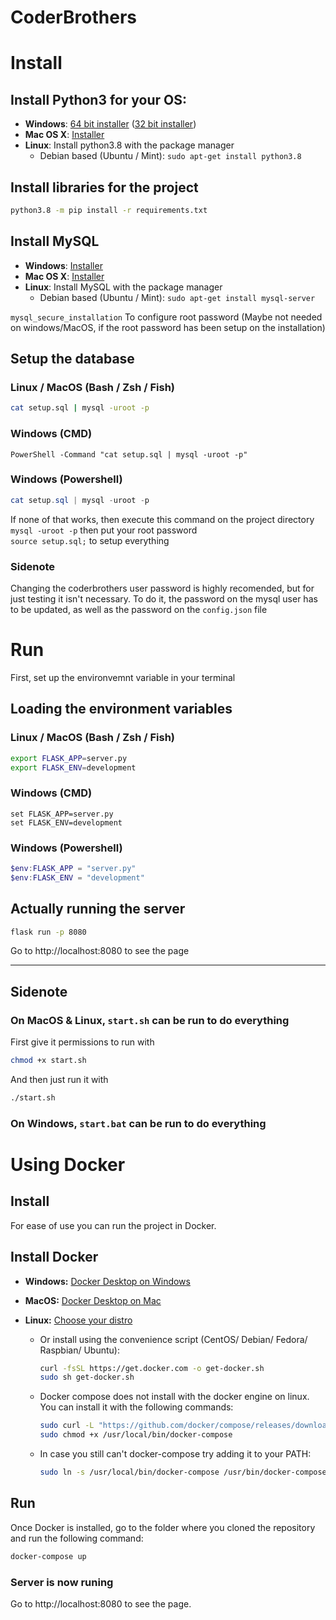 # CoderBrothers

# Install
## Install Python3 for your OS:  
- **Windows**: [64 bit installer](https://www.python.org/ftp/python/3.8.5/python-3.8.5-amd64.exe) ([32 bit installer](https://www.python.org/ftp/python/3.8.5/python-3.8.5.exe))
- **Mac OS X**: [Installer](https://www.python.org/ftp/python/3.8.5/python-3.8.5-macosx10.9.pkg)
- **Linux**: Install python3.8 with the package manager
    - Debian based (Ubuntu / Mint): `sudo apt-get install python3.8`

## Install libraries for the project
```sh
python3.8 -m pip install -r requirements.txt
```

## Install MySQL
- **Windows**: [Installer](https://dev.mysql.com/get/Downloads/MySQLInstaller/mysql-installer-community-8.0.19.0.msi)
- **Mac OS X**: [Installer](https://dev.mysql.com/get/Downloads/MySQL-8.0/mysql-8.0.19-macos10.15-x86_64.dmg)
- **Linux**: Install MySQL with the package manager
    - Debian based (Ubuntu / Mint): `sudo apt-get install mysql-server`

`mysql_secure_installation` To configure root password (Maybe not needed on windows/MacOS, if the root password has been setup on the installation)

## Setup the database
### Linux / MacOS (Bash / Zsh / Fish)
```bash
cat setup.sql | mysql -uroot -p
```

### Windows (CMD)

```batchfile
PowerShell -Command "cat setup.sql | mysql -uroot -p"
```

### Windows (Powershell)

```powershell
cat setup.sql | mysql -uroot -p
```

If none of that works, then execute this command on the project directory  
`mysql -uroot -p` then put your root password  
`source setup.sql;` to setup everything  

### Sidenote
Changing the coderbrothers user password is highly recomended, but for just testing it isn't necessary.
To do it, the password on the mysql user has to be updated, as well as the password on the `config.json` file

# Run

First, set up the environvemnt variable in your terminal
## Loading the environment variables
### Linux / MacOS (Bash / Zsh / Fish)
```bash
export FLASK_APP=server.py
export FLASK_ENV=development
```

### Windows (CMD)

```batchfile
set FLASK_APP=server.py
set FLASK_ENV=development
```

### Windows (Powershell)

```powershell
$env:FLASK_APP = "server.py"
$env:FLASK_ENV = "development"
```

## Actually running the server
```sh
flask run -p 8080
```

Go to http://localhost:8080 to see the page

***

## Sidenote
### On MacOS & Linux, `start.sh` can be run to do everything
First give it permissions to run with
```bash
chmod +x start.sh
```
And then just run it with
```bash
./start.sh
```
### On Windows, `start.bat` can be run to do everything

# Using Docker
## Install
For ease of use you can run the project in Docker.
## Install Docker

- **Windows:** [Docker Desktop on Windows](https://docs.docker.com/docker-for-windows/install/)

- **MacOS:** [Docker Desktop on Mac](https://docs.docker.com/docker-for-mac/install/)

- **Linux:** [Choose your distro](https://docs.docker.com/engine/install/#server)
    
    - Or install using the convenience script (CentOS/ Debian/ Fedora/ Raspbian/ Ubuntu):

        ```bash
        curl -fsSL https://get.docker.com -o get-docker.sh
        sudo sh get-docker.sh
        ```
    - Docker compose does not install with the docker engine on linux. You can install it with the following commands:
        ```bash
        sudo curl -L "https://github.com/docker/compose/releases/download/1.28.5/docker-compose-$(uname -s)-$(uname -m)" -o /usr/local/bin/docker-compose
        sudo chmod +x /usr/local/bin/docker-compose
        ```
    - In case you still can't docker-compose try adding it to your PATH:
        ```bash
        sudo ln -s /usr/local/bin/docker-compose /usr/bin/docker-compose
        ```
## Run
Once Docker is installed, go to the folder where you cloned the repository and run the following command:

```bash
docker-compose up
```
### Server is now runing
Go to http://localhost:8080 to see the page.